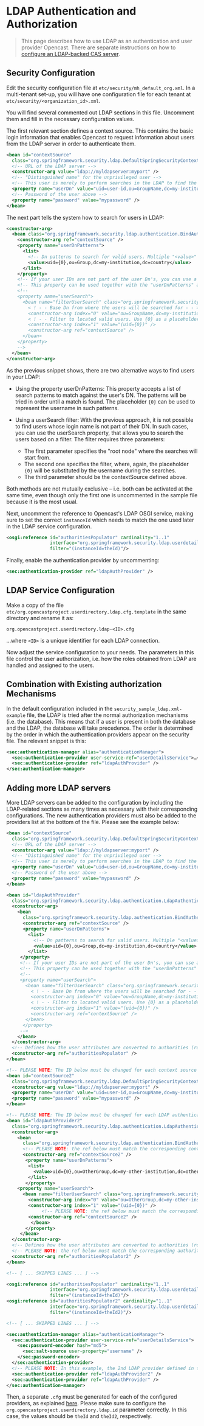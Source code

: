 LDAP Authentication and Authorization
=====================================

> This page describes how to use LDAP as an authentication and user provider Opencast.
> There are separate instructions on how to [configure an LDAP-backed CAS server](security.cas.md).


Security Configuration
----------------------

Edit the security configuration file at `etc/security/mh_default_org.xml`. In a multi-tenant set-up, you will have one
configuration file for each tenant at `etc/security/<organization_id>.xml`.

You will find several commented out LDAP sections in this file.
Uncomment them and fill in the necessary configuration values.

The first relevant section defines a context source. This contains the basic login information that enables Opencast to
request information about users from the LDAP server in order to authenticate them.

```xml
<bean id="contextSource"
  class="org.springframework.security.ldap.DefaultSpringSecurityContextSource">
  <!-- URL of the LDAP server -->
  <constructor-arg value="ldap://myldapserver:myport" />
  <!-- "Distinguished name" for the unprivileged user -->
  <!-- This user is merely to perform searches in the LDAP to find the users to login -->
  <property name="userDn" value="uid=user-id,ou=GroupName,dc=my-institution,dc=country" />
  <!-- Password of the user above -->
  <property name="password" value="mypassword" />
</bean>
```

The next part tells the system how to search for users in LDAP:

```xml
<constructor-arg>
  <bean class="org.springframework.security.ldap.authentication.BindAuthenticator">
    <constructor-arg ref="contextSource" />
    <property name="userDnPatterns">
      <list>
        <!-- Dn patterns to search for valid users. Multiple "<value>" tags are allowed -->
        <value>uid={0},ou=Group,dc=my-institution,dc=country</value>
      </list>
    </property>
    <!-- If your user IDs are not part of the user Dn's, you can use a search filter to find them -->
    <!-- This property can be used together with the "userDnPatterns" above -->
    <!--
    <property name="userSearch">
      <bean name="filterUserSearch" class="org.springframework.security.ldap.search.FilterBasedLdapUserSearch">
        < ! - - Base Dn from where the users will be searched for - - >
        <constructor-arg index="0" value="ou=GroupName,dc=my-institution,dc=country" />
        < ! - - Filter to located valid users. Use {0} as a placeholder for the login name - - >
        <constructor-arg index="1" value="(uid={0})" />
        <constructor-arg ref="contextSource" />
      </bean>
    </property>
    -->
  </bean>
</constructor-arg>
```

As the previous snippet shows, there are two alternative ways to find users in your LDAP:

- Using the property userDnPatterns:
  This property accepts a list of search patterns to match against the user's DN. The patterns will be tried in order
  until a match is found. The placeholder `{0}` can be used to represent the username in such patterns.

- Using a userSearch filter:
  With the previous approach, it is not possible to find users whose login name is not part of their DN. In such cases,
  you can use the userSearch property, that allows you to search the users based on a filter. The filter requires three
  parameters:
    - The first parameter specifies the "root node" where the searches will start from.
    - The second one specifies the filter, where, again, the placeholder `{0}` will be substituted by the username
      during the searches.
    - The third parameter should be the contextSource defined above.

Both methods are not mutually exclusive – i.e. both can be activated at the same time, even though only the first one
is uncommented in the sample file because it is the most usual.


Next, uncomment the reference to Opencast's LDAP OSGI service, making sure to set the correct `instanceId` which needs
to match the one used later in the LDAP service configuration.

```xml
<osgi:reference id="authoritiesPopulator" cardinality="1..1"
                interface="org.springframework.security.ldap.userdetails.LdapAuthoritiesPopulator"
                filter="(instanceId=theId)"/>
```

Finally, enable the authentication provider by uncommenting:

```xml
<sec:authentication-provider ref="ldapAuthProvider" />
```

LDAP Service Configuration
--------------------------

Make a copy of the file `etc/org.opencastproject.userdirectory.ldap.cfg.template` in the same directory and
rename it as:

    org.opencastproject.userdirectory.ldap-<ID>.cfg

…where `<ID>` is a unique identifier for each LDAP connection.


Now adjust the service configuration to your needs.
The parameters in this file control the user authorization, i.e. how the roles obtained from LDAP are handled and
assigned to the users.


Combination with Existing authorization Mechanisms
--------------------------------------------------

In the default configuration included in the `security_sample_ldap.xml-example` file, the LDAP is tried after the
normal authorization mechanisms (i.e. the database). This means that if a user is present in both the database and the
LDAP, the database will take precedence. The order is determined by the order in which the authentication providers
appear on the security file. The relevant snippet is this:

```xml
<sec:authentication-manager alias="authenticationManager">
  <sec:authentication-provider user-service-ref="userDetailsService">…</sec:authentication-provider>
  <sec:authentication-provider ref="ldapAuthProvider" />
</sec:authentication-manager>
```


Adding more LDAP servers
------------------------

More LDAP servers can be added to the configuration by including the LDAP-related sections as many times as necessary
with their corresponding configurations. The new authentication providers must also be added to the providers list
at the bottom of the file. Please see the example below:

```xml
<bean id="contextSource"
  class="org.springframework.security.ldap.DefaultSpringSecurityContextSource">
  <!-- URL of the LDAP server -->
  <constructor-arg value="ldap://myldapserver:myport" />
  <!-- "Distinguished name" for the unprivileged user -->
  <!-- This user is merely to perform searches in the LDAP to find the users to login -->
  <property name="userDn" value="uid=user-id,ou=GroupName,dc=my-institution,dc=country" />
  <!-- Password of the user above -->
  <property name="password" value="mypassword" />
</bean>

<bean id="ldapAuthProvider"
  class="org.springframework.security.ldap.authentication.LdapAuthenticationProvider">
  <constructor-arg>
    <bean
      class="org.springframework.security.ldap.authentication.BindAuthenticator">
      <constructor-arg ref="contextSource" />
      <property name="userDnPatterns">
        <list>
          <!-- Dn patterns to search for valid users. Multiple "<value>" tags are allowed -->
          <value>uid={0},ou=Group,dc=my-institution,dc=country</value>
        </list>
     </property>
     <!-- If your user IDs are not part of the user Dn's, you can use a search filter to find them -->
     <!-- This property can be used together with the "userDnPatterns" above -->
     <!--
     <property name="userSearch">
       <bean name="filterUserSearch" class="org.springframework.security.ldap.search.FilterBasedLdapUserSearch">
         < ! - - Base Dn from where the users will be searched for - - >
         <constructor-arg index="0" value="ou=GroupName,dc=my-institution,dc=country" />
         < ! - - Filter to located valid users. Use {0} as a placeholder for the login name - - >
         <constructor-arg index="1" value="(uid={0})" />
         <constructor-arg ref="contextSource" />
       </bean>
      </property>
     -->
    </bean>
  </constructor-arg>
  <!-- Defines how the user attributes are converted to authorities (roles) -->
  <constructor-arg ref="authoritiesPopulator" />
</bean>

<!-- PLEASE NOTE: The ID below must be changed for each context source instance -->
<bean id="contextSource2"
  class="org.springframework.security.ldap.DefaultSpringSecurityContextSource">
  <constructor-arg value="ldap://myldapserver:myport" />
  <property name="userDn" value="uid=user-id,ou=GroupName,dc=my-institution,dc=country" />
  <property name="password" value="mypassword" />
</bean>

<!-- PLEASE NOTE: The ID below must be changed for each LDAP authentication provider instance -->
<bean id="ldapAuthProvider2"
  class="org.springframework.security.ldap.authentication.LdapAuthenticationProvider">
  <constructor-arg>
    <bean
      class="org.springframework.security.ldap.authentication.BindAuthenticator">
      <!-- PLEASE NOTE: the ref below must match the corresponding context source ID -->
      <constructor-arg ref="contextSource2" />
       <property name="userDnPatterns">
        <list>
          <value>uid={0},ou=OtherGroup,dc=my-other-institution,dc=other-country</value>
        </list>
       </property>
    <property name="userSearch">
      <bean name="filterUserSearch" class="org.springframework.security.ldap.search.FilterBasedLdapUserSearch">
        <constructor-arg index="0" value="ou=OtherGroup,dc=my-other-institution,dc=other-country" />
        <constructor-arg index="1" value="(uid={0})" />
             <!-- PLEASE NOTE: the ref below must match the corresponding context source ID -->
        <constructor-arg ref="contextSource2" />
         </bean>
       </property>
     </bean>
  </constructor-arg>
  <!-- Defines how the user attributes are converted to authorities (roles) -->
  <!-- PLEASE NOTE: the ref below must match the corresponding authoritiesPopulator -->
  <constructor-arg ref="authoritiesPopulator2" />
</bean>

<!-- [ ... SKIPPED LINES ... ] -->

<osgi:reference id="authoritiesPopulator" cardinality="1..1"
                interface="org.springframework.security.ldap.userdetails.LdapAuthoritiesPopulator"
                filter="(instanceId=theId)"/>
<osgi:reference id="authoritiesPopulator2" cardinality="1..1"
                interface="org.springframework.security.ldap.userdetails.LdapAuthoritiesPopulator"
                filter="(instanceId=theId2)"/>

<!-- [ ... SKIPPED LINES ... ] -->

<sec:authentication-manager alias="authenticationManager">
  <sec:authentication-provider user-service-ref="userDetailsService">
    <sec:password-encoder hash="md5">
      <sec:salt-source user-property="username" />
    </sec:password-encoder>
  </sec:authentication-provider>
  <!-- PLEASE NOTE: In this example, the 2nd LDAP provider defined in the file has more priority that the first one -->
  <sec:authentication-provider ref="ldapAuthProvider2" />
  <sec:authentication-provider ref="ldapAuthProvider" />
</sec:authentication-manager>
```

Then, a separate `.cfg` must be generated for each of the configured providers, as explained [here](#cfg). Please make
sure to configure the `org.opencastproject.userdirectory.ldap.id` parameter correctly. In this case, the values should
be `theId` and `theId2`, respectively.
